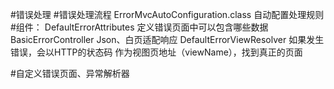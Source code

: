 #错误处理
 #错误处理流程
    ErrorMvcAutoConfiguration.class 自动配置处理规则
   #组件：
    DefaultErrorAttributes 定义错误页面中可以包含哪些数据
    BasicErrorController  Json、白页适配响应
    DefaultErrorViewResolver  如果发生错误，会以HTTP的状态码 作为视图页地址（viewName），找到真正的页面
    
    
 #自定义错误页面、异常解析器
    